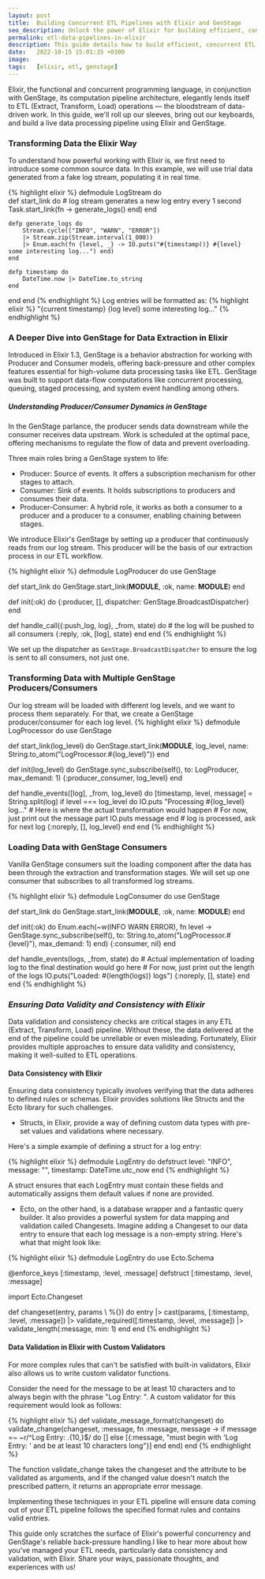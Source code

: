 ```yaml
---
layout: post
title:  Building Concurrent ETL Pipelines with Elixir and GenStage
seo_description: Unlock the power of Elixir for building efficient, concurrent ETL pipelines with our in-depth tutorial. Discover how to leverage GenStage for robust data processing, ensuring high performance and reliability in your data-driven applications. From extracting real-time log streams to transforming and loading data with precision, learn the Elixir way of handling ETL tasks. This guide also delves into essential data validation techniques, ensuring your data's integrity and consistency. Whether you're new to ETL processes or looking to enhance your existing pipelines with Elixir's concurrency capabilities, this tutorial offers valuable insights and practical examples to elevate your data processing workflows.
permalink: etl-data-pipelines-in-elixir
description: This guide details how to build efficient, concurrent ETL pipelines using Elixir and GenStage, offering insights into data validation and processing to enhance data-driven applications.
date:   2022-10-15 15:01:35 +0300
image:  
tags:   [elixir, etl, genstage]
---
```


Elixir, the functional and concurrent programming language, in conjunction with GenStage, its computation pipeline architecture, elegantly lends itself to ETL (Extract, Transform, Load) operations — the bloodstream of data-driven work. In this guide, we'll roll up our sleeves, bring out our keyboards, and build a live data processing pipeline using Elixir and GenStage.
### **Transforming Data the Elixir Way**
To understand how powerful working with Elixir is, we first need to introduce some common source data. In this example, we will use trial data generated from a fake log stream, populating it in real time.

{% highlight elixir %}
defmodule LogStream do  
    def start_link do
        # log stream generates a new log entry every 1 second
        Task.start_link(fn -> generate_logs() end)
    end

    defp generate_logs do
        Stream.cycle(["INFO", "WARN", "ERROR"])
        |> Stream.zip(Stream.interval(1_000))
        |> Enum.each(fn {level, _} -> IO.puts("#{timestamp()} #{level} some interesting log...") end)
    end

    defp timestamp do
        DateTime.now |> DateTime.to_string
    end
  end
end
{% endhighlight %}
Log entries will be formatted as: 
{% highlight elixir %}
"{current timestamp} {log level} some interesting log..."
{% endhighlight %}

### **A Deeper Dive into GenStage for Data Extraction in Elixir**
Introduced in Elixir 1.3, GenStage is a behavior abstraction for working with Producer and Consumer models, offering back-pressure and other complex features essential for high-volume data processing tasks like ETL. GenStage was built to support data-flow computations like concurrent processing, queuing, staged processing, and system event handling among others.

##### Understanding Producer/Consumer Dynamics in GenStage
In the GenStage parlance, the producer sends data downstream while the consumer receives data upstream. Work is scheduled at the optimal pace, offering mechanisms to regulate the flow of data and prevent overloading.

Three main roles bring a GenStage system to life:

* Producer: Source of events. It offers a subscription mechanism for other stages to attach.
* Consumer: Sink of events. It holds subscriptions to producers and consumes their data.
* Producer-Consumer: A hybrid role, it works as both a consumer to a producer and a producer to a consumer, enabling chaining between stages.

We introduce Elixir's GenStage by setting up a producer that continuously reads from our log stream. This producer will be the basis of our extraction process in our ETL workflow.

{% highlight elixir %}
defmodule LogProducer do
  use GenStage

  def start_link do
    GenStage.start_link(__MODULE__, :ok, name: __MODULE__)
  end

  def init(:ok) do
    {:producer, [], dispatcher: GenStage.BroadcastDispatcher}
  end

  def handle_call({:push_log, log}, _from, state) do
    # the log will be pushed to all consumers
    {:reply, :ok, [log], state}
  end
end
{% endhighlight %}

We set up the dispatcher as `GenStage.BroadcastDispatcher` to ensure the log is sent to all consumers, not just one.
### **Transforming Data with Multiple GenStage Producers/Consumers**
Our log stream will be loaded with different log levels, and we want to process them separately. For that, we create a GenStage producer/consumer for each log level.
{% highlight elixir %}
defmodule LogProcessor do
  use GenStage

  def start_link(log_level) do
    GenStage.start_link(__MODULE__, log_level, name: String.to_atom("LogProcessor.\#{log_level}"))
  end

  def init(log_level) do
    GenStage.sync_subscribe(self(), to: LogProducer, max_demand: 1)
    {:producer_consumer, log_level}
  end

  def handle_events([log], _from, log_level) do
    [timestamp, level, message] = String.split(log)
    if level === log_level do
      IO.puts "Processing \#{log_level} log..."
      # Here is where the actual transformation would happen
      # For now, just print out the message part
      IO.puts message
    end
    # log is processed, ask for next log
    {:noreply, [], log_level}
  end
end
{% endhighlight %}
### **Loading Data with GenStage Consumers**
Vanilla GenStage consumers suit the loading component after the data has been through the extraction and transformation stages. We will set up one consumer that subscribes to all transformed log streams.

{% highlight elixir %}
defmodule LogConsumer do
  use GenStage

  def start_link do
    GenStage.start_link(__MODULE__, :ok, name: __MODULE__)
  end

  def init(:ok) do
    Enum.each(~w(INFO WARN ERROR), fn level ->
      GenStage.sync_subscribe(self(), to: String.to_atom("LogProcessor.#{level}"), max_demand: 1)
    end)
    {:consumer, nil}
  end

  def handle_events(logs, _from, state) do
    # Actual implementation of loading log to the final destination would go here
    # For now, just print out the length of the logs
    IO.puts("Loaded: #{length(logs)} logs")
    {:noreply, [], state}
  end
end
{% endhighlight %}

### *Ensuring Data Validity and Consistency with Elixir*
Data validation and consistency checks are critical stages in any ETL (Extract, Transform, Load) pipeline. Without these, the data delivered at the end of the pipeline could be unreliable or even misleading. Fortunately, Elixir provides multiple approaches to ensure data validity and consistency, making it well-suited to ETL operations.

#### Data Consistency with Elixir
Ensuring data consistency typically involves verifying that the data adheres to defined rules or schemas. Elixir provides solutions like Structs and the Ecto library for such challenges.

* Structs, in Elixir, provide a way of defining custom data types with pre-set values and validations where necessary.

Here's a simple example of defining a struct for a log entry:

{% highlight elixir %}
defmodule LogEntry do
  defstruct level: "INFO", message: "", timestamp: DateTime.utc_now
end
{% endhighlight %}

A struct ensures that each LogEntry must contain these fields and automatically assigns them default values if none are provided.

* Ecto, on the other hand, is a database wrapper and a fantastic query builder. It also provides a powerful system for data mapping and validation called Changesets.
Imagine adding a Changeset to our data entry to ensure that each log message is a non-empty string. Here's what that might look like:

{% highlight elixir %}
defmodule LogEntry do
  use Ecto.Schema
  
  @enforce_keys [:timestamp, :level, :message]
  defstruct [:timestamp, :level, :message]
  
  import Ecto.Changeset
  
  def changeset(entry, params \\ %{}) do
    entry
    |> cast(params, [:timestamp, :level, :message])
    |> validate_required([:timestamp, :level, :message])
    |> validate_length(:message, min: 1)
  end
end
{% endhighlight %}

#### Data Validation in Elixir with Custom Validators

For more complex rules that can't be satisfied with built-in validators, Elixir also allows us to write custom validator functions.

Consider the need for the message to be at least 10 characters and to always begin with the phrase "Log Entry: ". A custom validator for this requirement would look as follows:

{% highlight elixir %}
def validate_message_format(changeset) do
  validate_change(changeset, :message, fn :message, message ->
    if message =~ ~r/^Log Entry: .{10,}$/ do
      []
    else
      [{:message, "must begin with 'Log Entry: ' and be at least 10 characters long"}]
    end
  end)
end
{% endhighlight %}

The function validate_change takes the changeset and the attribute to be validated as arguments, and if the changed value doesn't match the prescribed pattern, it returns an appropriate error message.

Implementing these techniques in your ETL pipeline will ensure data coming out of your ETL pipeline follows the specified format rules and contains valid entries.

This guide only scratches the surface of Elixir's powerful concurrency and GenStage's reliable back-pressure handling.I like to hear more about how you’ve managed your ETL needs, particularly data consistency and validation, with Elixir. Share your ways, passionate thoughts, and experiences with us!
